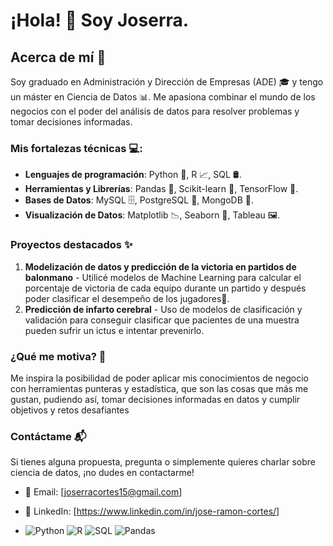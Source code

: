# ¡Hola! 👋 Soy Joserra.

## Acerca de mí 🚀

Soy graduado en Administración y Dirección de Empresas (ADE) 🎓 y tengo un máster en Ciencia de Datos 📊. Me apasiona combinar el mundo de los negocios con el poder del análisis de datos para resolver problemas y tomar decisiones informadas. 

### Mis fortalezas técnicas 💻:

- **Lenguajes de programación**: Python 🐍, R 📈, SQL 🛢️.
- **Herramientas y Librerías**: Pandas 🐼, Scikit-learn 🤖, TensorFlow 🧠.
- **Bases de Datos**: MySQL 🗄️, PostgreSQL 🐘, MongoDB 🍃.
- **Visualización de Datos**: Matplotlib 📉, Seaborn 🎨, Tableau 🖼️.

### Proyectos destacados ✨

1. **Modelización de datos y predicción de la victoria en partidos de balonmano** - Utilicé modelos de Machine Learning para calcular el porcentaje de victoria de cada equipo durante un partido y después poder clasificar el desempeño de los jugadores🥇.
2. **Predicción de infarto cerebral** - Uso de modelos de clasificación y validación para conseguir clasificar que pacientes de una muestra pueden sufrir un ictus e intentar prevenirlo.

### ¿Qué me motiva? 🌟

Me inspira la posibilidad de poder aplicar mis conocimientos de negocio con herramientas punteras y estadística, que son las cosas que más me gustan, pudiendo así, tomar decisiones informadas en datos y cumplir objetivos y retos desafiantes

### Contáctame 📬

Si tienes alguna propuesta, pregunta o simplemente quieres charlar sobre ciencia de datos, ¡no dudes en contactarme!

- 📧 Email: [joserracortes15@gmail.com]
- 🔗 LinkedIn: [https://www.linkedin.com/in/jose-ramon-cortes/]

- ![Python](https://img.shields.io/badge/Python-3.8-blue)
![R](https://img.shields.io/badge/R-latest-green)
![SQL](https://img.shields.io/badge/SQL-Server-yellow)
![Pandas](https://img.shields.io/badge/Pandas-1.2.3-red)

